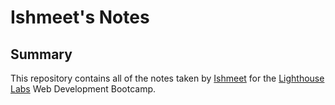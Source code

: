 # Ishmeet's Notes

## Summary

This repository contains all of the notes taken by [Ishmeet](https://github.com/ishpiamazing) for the [Lighthouse Labs](https://www.lighthouselabs.ca/) Web Development Bootcamp.


